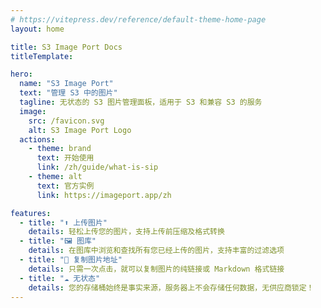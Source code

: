 ```yaml
---
# https://vitepress.dev/reference/default-theme-home-page
layout: home

title: S3 Image Port Docs
titleTemplate:

hero:
  name: "S3 Image Port"
  text: "管理 S3 中的图片"
  tagline: 无状态的 S3 图片管理面板，适用于 S3 和兼容 S3 的服务
  image:
    src: /favicon.svg
    alt: S3 Image Port Logo
  actions:
    - theme: brand
      text: 开始使用
      link: /zh/guide/what-is-sip
    - theme: alt
      text: 官方实例
      link: https://imageport.app/zh

features:
  - title: "⬆️ 上传图片"
    details: 轻松上传您的图片，支持上传前压缩及格式转换
  - title: "🖼️ 图库"
    details: 在图库中浏览和查找所有您已经上传的图片，支持丰富的过滤选项
  - title: "🔗 复制图片地址"
    details: 只需一次点击，就可以复制图片的纯链接或 Markdown 格式链接
  - title: "☁️ 无状态"
    details: 您的存储桶始终是事实来源，服务器上不会存储任何数据，无供应商锁定！
---
```

